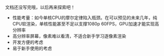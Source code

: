 文档还没写完哦，以后再来探索吧！

- 性能考量：如今单核CPU的摩尔定律陷入瓶颈。在可以预见的未来几年，纯CPU软渲染，单核性能甚至不足以支撑1080p 60FPS，GPU加速才能实现高分辨率
- 高分辨率屏幕，像素难以看清，不适合新手学习逐像素渲染
- 开发方便的考虑
- 易于新手使用的考虑

